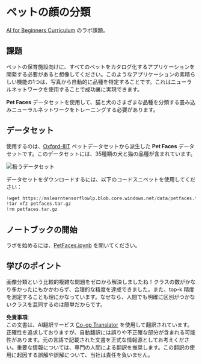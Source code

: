 <!--
CO_OP_TRANSLATOR_METADATA:
{
  "original_hash": "f3d2cee9cb3c52160419e560c57a690e",
  "translation_date": "2025-08-24T21:10:44+00:00",
  "source_file": "lessons/4-ComputerVision/07-ConvNets/lab/README.md",
  "language_code": "ja"
}
-->
# ペットの顔の分類

[AI for Beginners Curriculum](https://github.com/microsoft/ai-for-beginners) のラボ課題。

## 課題

ペットの保育施設向けに、すべてのペットをカタログ化するアプリケーションを開発する必要があると想像してください。このようなアプリケーションの素晴らしい機能の1つは、写真から自動的に品種を特定することです。これはニューラルネットワークを使用することで成功裏に実現できます。

**Pet Faces** データセットを使用して、猫と犬のさまざまな品種を分類する畳み込みニューラルネットワークをトレーニングする必要があります。

## データセット

使用するのは、[Oxford-IIIT](https://www.robots.ox.ac.uk/~vgg/data/pets/) ペットデータセットから派生した **Pet Faces** データセットです。このデータセットには、35種類の犬と猫の品種が含まれています。

![扱うデータセット](../../../../../../translated_images/data.50b2a9d5484bdbf0f52f5765b381cec9efe2bd296a98f007f90bedb6ac67f2a8.ja.png)

データセットをダウンロードするには、以下のコードスニペットを使用してください：

```python
!wget https://mslearntensorflowlp.blob.core.windows.net/data/petfaces.tar.gz
!tar xfz petfaces.tar.gz
!rm petfaces.tar.gz
```

## ノートブックの開始

ラボを始めるには、[PetFaces.ipynb](../../../../../../lessons/4-ComputerVision/07-ConvNets/lab/PetFaces.ipynb) を開いてください。

## 学びのポイント

画像分類という比較的複雑な問題をゼロから解決しましたね！クラスの数がかなり多かったにもかかわらず、合理的な精度を達成できました。また、top-k 精度を測定することも理にかなっています。なぜなら、人間でも明確に区別がつかないクラスを混同するのは簡単だからです。

**免責事項**:  
この文書は、AI翻訳サービス [Co-op Translator](https://github.com/Azure/co-op-translator) を使用して翻訳されています。正確性を追求しておりますが、自動翻訳には誤りや不正確な部分が含まれる可能性があります。元の言語で記載された文書を正式な情報源としてお考えください。重要な情報については、専門の人間による翻訳を推奨します。この翻訳の使用に起因する誤解や誤解について、当社は責任を負いません。